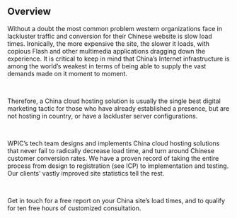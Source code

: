 ## Overview 

Without a doubt the most common problem western organizations face in lackluster traffic and conversion for their Chinese website is slow load times. Ironically, the more expensive the site, the slower it loads, with copious Flash and other multimedia applications dragging down the experience. It is critical to keep in mind that China&#x2019;s Internet infrastructure is among the world&#x2019;s weakest in terms of being able to supply the vast demands made on it moment to moment.

&#xA0;

Therefore, a China cloud hosting solution is usually the single best digital marketing tactic for those who have already established a presence, but are not hosting in country, or have a lackluster server configurations.

&#xA0;

WPIC&#x2019;s tech team designs and implements China cloud hosting solutions that never fail to radically decrease load time, and turn around Chinese customer conversion rates. We have a proven record of taking the entire process from design to registration (see ICP) to implementation and testing. Our clients&#x2019; vastly improved site statistics tell the rest.

&#xA0;

Get in touch for a free report on your China site&#x2019;s load times, and to qualify for ten free hours of customized consultation.